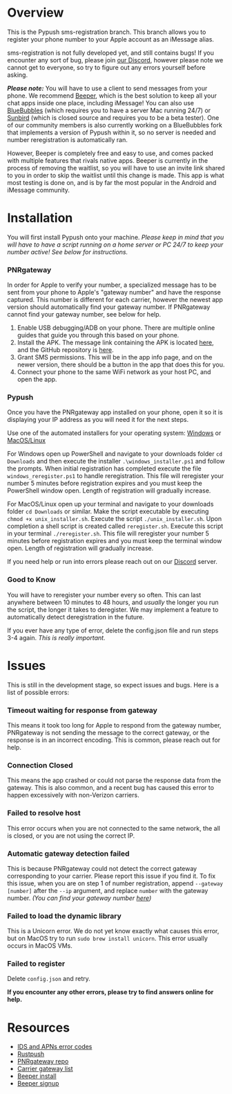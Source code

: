 # Overview
This is the Pypush sms-registration branch. This branch allows you to register your phone number to your Apple account as an iMessage alias.

sms-registration is not fully developed yet, and still contains bugs! If you encounter any sort of bug, please join [our Discord](https://discord.gg/BtSbcExKJ9), however please note we cannot get to everyone, so try to figure out any errors yourself before asking.

***Please note:*** You will have to use a client to send messages from your phone. We recommend [Beeper](https://www.beeper.com/), which is the best solution to keep all your chat apps inside one place, including iMessage! You can also use [BlueBubbles](https://bluebubbles.app/) (which requires you to have a server Mac running 24/7) or [Sunbird](https://www.sunbirdapp.com/) (which is closed source and requires you to be a beta tester). One of our community members is also currently working on a BlueBubbles fork that implements a version of Pypush within it, so no server is needed and number reregistration is automatically ran.

However, Beeper is completely free and easy to use, and comes packed with multiple features that rivals native apps. Beeper is currently in the process of removing the waitlist, so you will have to use an invite link shared to you in order to skip the waitlist until this change is made. This app is what most testing is done on, and is by far the most popular in the Android and iMessage community.

# Installation
You will first install Pypush onto your machine. *Please keep in mind that you will have to have a script running on a home server or PC 24/7 to keep your number active! See below for instructions.*

### PNRgateway
In order for Apple to verify your number, a specialized message has to be sent from your phone to Apple's "gateway number" and have the response captured. This number is different for each carrier, however the newest app version should automatically find your gateway number. If PNRgateway cannot find your gateway number, see below for help.

1. Enable USB debugging/ADB on your phone. There are multiple online guides that guide you through this based on your phone.
2. Install the APK. The message link containing the APK is located [here](https://discord.com/channels/1130633272595066880/1145177252015915080/1153070972090470481), and the GitHub repository is [here](https://github.com/JJTech0130/PNRGatewayClientV2).
3. Grant SMS permissions. This will be in the app info page, and on the newer version, there should be a button in the app that does this for you.
4. Connect your phone to the same WiFi network as your host PC, and open the app.

### Pypush
Once you have the PNRgateway app installed on your phone, open it so it is displaying your IP address as you will need it for the next steps. 

Use one of the automated installers for your operating system: [Windows](https://github.com/beeper/pypush/blob/sms-registration/windows_installer.ps1) or [MacOS/Linux](https://github.com/beeper/pypush/blob/sms-registration/unix_installer.sh)

For Windows open up PowerShell and navigate to your downloads folder `cd Downloads` and then execute the installer `.\windows_installer.ps1` and follow the prompts. When initial registration has completed execute the file `windows_reregister.ps1` to handle reregistration. This file will reregister your number 5 minutes before registration expires and you must keep the PowerShell window open. Length of registration will gradually increase. 

For MacOS/Linux open up your terminal and navigate to your downloads folder `cd Downloads` or similar. Make the script executable by executing `chmod +x unix_installer.sh`. Execute the script `./unix_installer.sh`. Upon completion a shell script is created called `reregister.sh`. Execute this script in your terminal `./reregister.sh`. This file will reregister your number 5 minutes before registration expires and you must keep the terminal window open. Length of registration will gradually increase.

If you need help or run into errors please reach out on our [Discord](https://discord.gg/BtSbcExKJ9) server.

### Good to Know

You will have to reregister your number every so often. This can last anywhere between 10 minutes to 48 hours, and *usually* the longer you run the script, the longer it takes to deregister. We may implement a feature to automatically detect deregistration in the future.

If you ever have any type of error, delete the config.json file and run steps 3-4 again. *This is really important.*

# Issues
This is still in the development stage, so expect issues and bugs. Here is a list of possible errors:

### Timeout waiting for response from gateway
This means it took too long for Apple to respond from the gateway number, PNRgateway is not sending the message to the correct gateway, or the response is in an incorrect encoding. This is common, please reach out for help.

### Connection Closed
This means the app crashed or could not parse the response data from the gateway. This is also common, and a recent bug has caused this error to happen excessively with non-Verizon carriers.

### Failed to resolve host
This error occurs when you are not connected to the same network, the all is closed, or you are not using the correct IP.

### Automatic gateway detection failed
This is because PNRgateway could not detect the correct gateway corresponding to your carrier. Please report this issue if you find it. To fix this issue, when you are on step 1 of number registration, append `--gateway [number]` after the `--ip` argument, and replace `number` with the gateway number. *(You can find your gateway number [here](https://discord.com/channels/1130633272595066880/1130990221920575618/1154069380699791470))*

### Failed to load the dynamic library
This is a Unicorn error. We do not yet know exactly what causes this error, but on MacOS try to run `sudo brew install unicorn`. This error usually occurs in MacOS VMs.

### Failed to register
Delete `config.json` and retry.

**If you encounter any other errors, please try to find answers online for help.**

# Resources
- [IDS and APNs error codes](https://discord.com/channels/1130633272595066880/1130990221920575618/1153062573533577246)
- [Rustpush](https://github.com/TaeHagen/rustpush)
- [PNRgateway repo](https://github.com/JJTech0130/PNRGatewayClientV2)
- [Carrier gateway list](https://discord.com/channels/1130633272595066880/1130990221920575618/1154069380699791470)
- [Beeper install](https://www.beeper.com/download)
- [Beeper signup](https://airtable.com/appSlLTU0QBt8EBZ2/shrYWTCBhNCUKU9iv)
